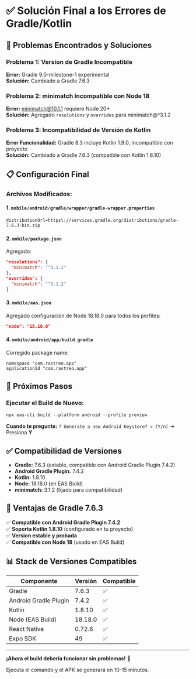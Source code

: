# ✅ Solución Final a los Errores de Gradle/Kotlin

## 🔧 Problemas Encontrados y Soluciones

### Problema 1: Version de Gradle Incompatible
**Error:** Gradle 9.0-milestone-1 experimental  
**Solución:** Cambiado a Gradle 7.6.3

### Problema 2: minimatch Incompatible con Node 18
**Error:** minimatch@10.1.1 requiere Node 20+  
**Solución:** Agregado `resolutions` y `overrides` para minimatch@^3.1.2

### Problema 3: Incompatibilidad de Versión de Kotlin
**Error Funcionalidad:** Gradle 8.3 incluye Kotlin 1.9.0, incompatible con proyecto  
**Solución:** Cambiado a Gradle 7.6.3 (compatible con Kotlin 1.8.10)

## 📋 Configuración Final

### Archivos Modificados:

#### 1. `mobile/android/gradle/wrapper/gradle-wrapper.properties`
```
distributionUrl=https\://services.gradle.org/distributions/gradle-7.6.3-bin.zip
```

#### 2. `mobile/package.json`
Agregado:
```json
"resolutions": {
  "minimatch": "^3.1.2"
},
"overrides": {
  "minimatch": "^3.1.2"
}
```

#### 3. `mobile/eas.json`
Agregado configuración de Node 18.18.0 para todos los perfiles:
```json
"node": "18.18.0"
```

#### 4. `mobile/android/app/build.gradle`
Corregido package name:
```
namespace "com.rastreo.app"
applicationId "com.rastreo.app"
```

## 🚀 Próximos Pasos

### Ejecutar el Build de Nuevo:

```powershell
npx eas-cli build --platform android --profile preview
```

**Cuando te pregunte:** `? Generate a new Android Keystore? » (Y/n)` → Presiona **Y**

## ✅ Compatibilidad de Versiones

- **Gradle:** 7.6.3 (estable, compatible con Android Gradle Plugin 7.4.2)
- **Android Gradle Plugin:** 7.4.2
- **Kotlin:** 1.8.10
- **Node:** 18.18.0 (en EAS Build)
- **minimatch:** 3.1.2 (fijado para compatibilidad)

## 🎯 Ventajas de Gradle 7.6.3

✅ **Compatible con Android Gradle Plugin 7.4.2**  
✅ **Soporta Kotlin 1.8.10** (configurado en tu proyecto)  
✅ **Version estable y probada**  
✅ **Compatible con Node 18** (usado en EAS Build)  

## 📊 Stack de Versiones Compatibles

| Componente | Versión | Compatible |
|------------|---------|-----------|
| Gradle | 7.6.3 | ✅ |
| Android Gradle Plugin | 7.4.2 | ✅ |
| Kotlin | 1.8.10 | ✅ |
| Node (EAS Build) | 18.18.0 | ✅ |
| React Native | 0.72.6 | ✅ |
| Expo SDK | 49 | ✅ |

---

**¡Ahora el build debería funcionar sin problemas!** 🎉

Ejecuta el comando y el APK se generará en 10-15 minutos.

